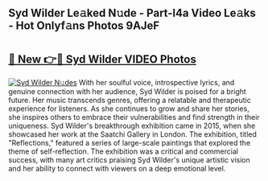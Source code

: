 ## Syd Wilder Le𝚊ked N𝚞de - Part-l4a Video Le𝚊ks - Hot Onlyf𝚊ns Photos 9AJeF

# <h2><a href="http://ac51872.deff.icu/?id=Syd+Wilder">🔗 New 👉🔴 Syd Wilder VIDEO Photos</a></h2>

[![Syd Wilder N𝚞des](https://i.imgur.com/rIISA9y.gif)](http://ac51872.deff.icu/?id=Syd+Wilder)
With her soulful voice, introspective lyrics, and genuine connection with her audience, Syd Wilder is poised for a bright future. Her music transcends genres, offering a relatable and therapeutic experience for listeners. As she continues to grow and share her stories, she inspires others to embrace their vulnerabilities and find strength in their uniqueness. Syd Wilder's breakthrough exhibition came in 2015, when she showcased her work at the Saatchi Gallery in London. The exhibition, titled "Reflections," featured a series of large-scale paintings that explored the theme of self-reflection. The exhibition was a critical and commercial success, with many art critics praising Syd Wilder's unique artistic vision and her ability to connect with viewers on a deep emotional level.
